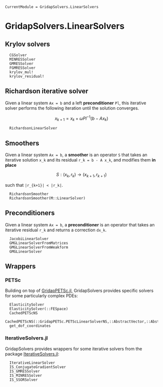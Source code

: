 
```@meta
CurrentModule = GridapSolvers.LinearSolvers
```

# GridapSolvers.LinearSolvers

## Krylov solvers

```@docs
  CGSolver
  MINRESSolver
  GMRESSolver
  FGMRESSolver
  krylov_mul!
  krylov_residual!
```

## Richardson iterative solver

Given a linear system ``Ax = b`` and a left **preconditioner** ``Pl``, this iterative solver performs the following iteration until the solution converges.

```math
  x_{k+1} = x_k + \omega Pl^{-1} (b - A x_k)
```

```@docs
  RichardsonLinearSolver
```

## Smoothers

Given a linear system ``Ax = b``, a **smoother** is an operator `S` that takes an iterative solution ``x_k`` and its residual ``r_k = b - A x_k``, and modifies them **in place**

```math
  S : (x_k,r_k) \rightarrow (x_{k+1},r_{k+1})
```

such that ``|r_{k+1}| < |r_k|``.

```@docs
  RichardsonSmoother
  RichardsonSmoother(M::LinearSolver)
```

## Preconditioners

Given a linear system ``Ax = b``, a **preconditioner** is an operator that takes an iterative residual ``r_k`` and returns a correction ``dx_k``.

```@docs
  JacobiLinearSolver
  GMGLinearSolverFromMatrices
  GMGLinearSolverFromWeakform
  GMGLinearSolver
```

## Wrappers

### PETSc

Building on top of [GridapPETSc.jl](https://github.com/gridap/GridapPETSc.jl), GridapSolvers provides specific solvers for some particularly complex PDEs:

```@docs
  ElasticitySolver
  ElasticitySolver(::FESpace)
  CachedPETScNS
  CachedPETScNS(::GridapPETSc.PETScLinearSolverNS,::AbstractVector,::AbstractVector)
  get_dof_coordinates
```

### IterativeSolvers.jl

GridapSolvers provides wrappers for some iterative solvers from the package [IterativeSolvers.jl](https://iterativesolvers.julialinearalgebra.org/dev/):

```@docs
  IterativeLinearSolver
  IS_ConjugateGradientSolver
  IS_GMRESSolver
  IS_MINRESSolver
  IS_SSORSolver
```
